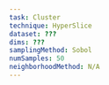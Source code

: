 ```yaml
---
task: Cluster
technique: HyperSlice
dataset: ???
dims: ???
samplingMethod: Sobol
numSamples: 50
neighborhoodMethod: N/A
---
```


